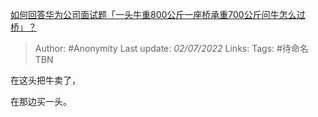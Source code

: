 [如何回答华为公司面试题「一头牛重800公斤一座桥承重700公斤问牛怎么过桥」？](https://www.zhihu.com/question/455269838/answer/2553083372)

> Author: #Anonymity
> Last update: *02/07/2022*
> Links:
> Tags: #待命名TBN

在这头把牛卖了，

在那边买一头。
